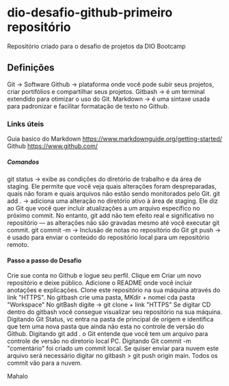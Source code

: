 # dio-desafio-github-primeiro repositório
Repositório criado para o desafio de projetos da DIO Bootcamp
## Definições
Git -> Software
Github -> plataforma onde você pode subir seus projetos, criar portifólios e compartilhar seus projetos.
Gitbash -> é um terminal extendido para otimizar o uso do Git.
Markdown -> é uma sintaxe usada para padronizar e facilitar formatação de texto no Github.
### Links úteis
Guia basico do Markdown https://www.markdownguide.org/getting-started/
Github https://www.github.com/ 
##### Comandos
git status -> exibe as condições do diretório de trabalho e da área de staging. Ele permite que você veja quais alterações foram despreparadas, quais não foram e quais arquivos não estão sendo monitorados pelo Git.
git add . -> adiciona uma alteração no diretório ativo à área de staging. Ele diz ao Git que você quer incluir atualizações a um arquivo específico no próximo commit. No entanto, git add não tem efeito real e significativo no repositório — as alterações não são gravadas mesmo até você executar git commit.
git commit -m -> Inclusão de notas no repositório do Git
git push -> é usado para enviar o conteúdo do repositório local para um repositório remoto.
#### Passo a passo do Desafio
Crie sue conta no Github e logue seu perfil.
Clique em Criar um novo repositório e deixe público.
Adicione o README onde você incluir anotações e explicações.
Clone este repositório na sua máquina através do link "HTTPS".
No gitbash crie uma pasta, MKdir + nomei cda pasta "Workspace"
No gitBash digite -> git clone + link "HTTPS"
Se digitar CD dentro do gitbash você consegue visualizar seu repositório na sua máquina.
Digitando Git Status, vc entra na pasta de principal de origem e identifica que tem uma nova pasta que ainda não esta no controle de versão do Github.
Digitando git add . o Git entende que você tem um arquivo para controle de versão no diretorio local PC.
Digitando Git commit -m "comentário"  foi criado um commit local.
Se quiser enviar para nuvem este arquivo será necessário digitar no gitbash > git push origin main.
Todos os commit vão para a nuvem.

Mahalo











